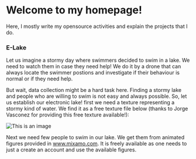 # Welcome to my homepage!
Here, I mostly write my opensource activities and explain the projects that I do.

### E-Lake

Let us imagine a stormy day where swimmers decided to swim in a lake. We need to watch them in case they need help! We do it by a drone that can always locate the swimmer postions and investigate if their behaviour is normal or if they need help.

But wait, data collection might be a hard task here. Finding a stormy lake and people who are willing to swim is not easy and always possible. So, let us establish our electronic lake! first we need a texture representing a stormy kind of water. We find it as a free texture file below (thanks to Jorge Vasconez for providing this free texture available!):


![This is an image](https://github.com/ashkanmy/ashkanmy.github.io/blob/main/Figs/Water.jpg)

Next we need few people to swim in our lake. We get them from animated figures provided in www.mixamo.com. It is freely available as one needs to just a create an account and use the available figures.
